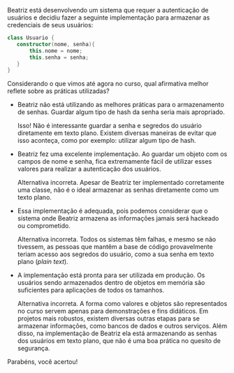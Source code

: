 Beatriz está desenvolvendo um sistema que requer a autenticação de usuários e decidiu fazer a seguinte implementação para armazenar as credenciais de seus usuários:

```kotlin
class Usuario {
   constructor(nome, senha){
       this.nome = nome;
       this.senha = senha;
   }
}
```

Considerando o que vimos até agora no curso, qual afirmativa melhor reflete sobre as práticas utilizadas?

-  Beatriz não está utilizando as melhores práticas para o armazenamento de senhas. Guardar algum tipo de hash da senha seria mais apropriado.
    
    Isso! Não é interessante guardar a senha e segredos do usuário diretamente em texto plano. Existem diversas maneiras de evitar que isso aconteça, como por exemplo: utilizar algum tipo de hash.
    
-  Beatriz fez uma excelente implementação. Ao guardar um objeto com os campos de nome e senha, fica extremamente fácil de utilizar esses valores para realizar a autenticação dos usuários.
    
    Alternativa incorreta. Apesar de Beatriz ter implementado corretamente uma classe, não é o ideal armazenar as senhas diretamente como um texto plano.
    
-  Essa implementação é adequada, pois podemos considerar que o sistema onde Beatriz armazena as informações jamais será hackeado ou comprometido.
    
    Alternativa incorreta. Todos os sistemas têm falhas, e mesmo se não tivessem, as pessoas que mantêm a base de código provavelmente teriam acesso aos segredos do usuário, como a sua senha em texto plano (_plain text_).
    
-  A implementação está pronta para ser utilizada em produção. Os usuários sendo armazenados dentro de objetos em memória são suficientes para aplicações de todos os tamanhos.
    
    Alternativa incorreta. A forma como valores e objetos são representados no curso servem apenas para demonstrações e fins didáticos. Em projetos mais robustos, existem diversas outras etapas para se armazenar informações, como bancos de dados e outros serviços. Além disso, na implementação de Beatriz ela está armazenando as senhas dos usuários em texto plano, que não é uma boa prática no quesito de segurança.
    

Parabéns, você acertou!